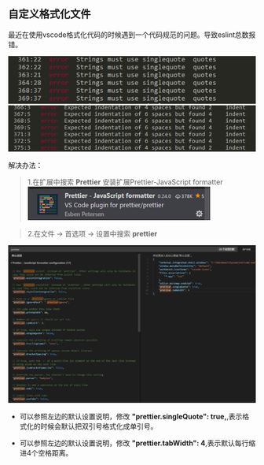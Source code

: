 ## 自定义格式化文件  
最近在使用vscode格式化代码的时候遇到一个代码规范的问题。导致eslint总数报错。  

![字符串使用单引号|left](./../../../img/docs/vscode-1.png)
![缩进问题|left](./../../../img/docs/vscode-2.png)  

解决办法：

> 1.在扩展中搜索 **Prettier** 安装扩展Prettier-JavaScript formatter   
![字符串使用单引号|left](./../../../img/docs/vscode-4.png)

> 2.在文件 -> 首选项 -> 设置中搜索 **prettier**  

![字符串使用单引号|left](./../../../img/docs/vscode-3.png)

* 可以参照左边的默认设置说明，修改 **"prettier.singleQuote": true,**,表示格式化的时候会默认把双引号格式化成单引号。

* 可以参照左边的默认设置说明，修改 **"prettier.tabWidth": 4**,表示默认每行缩进4个空格距离。